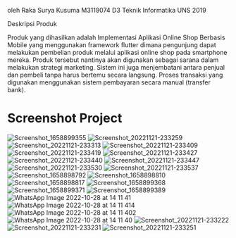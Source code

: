 oleh 
Raka Surya Kusuma
M3119074
D3 Teknik Informatika UNS 2019

Deskripsi Produk

Produk yang dihasilkan adalah Implementasi Aplikasi Online Shop Berbasis Mobile yang menggunakan framework flutter dimana pengunjung dapat melakukan pembelian produk melalui aplikasi online shop pada smartphone mereka. 
Produk tersebut nantinya akan digunakan sebagai sarana dalam melakukan strategi marketing. Sistem ini juga menjembatani antara penjual dan pembeli tanpa harus bertemu secara langsung. Proses transaksi yang digunakan menggunakan sistem pembayaran secara manual (transfer bank).


# Screenshot Project

![Screenshot_1658899355](https://github.com/RakaSK/Final-Project-TA/assets/58557156/4827fd83-7bd6-4736-a694-c2fe945d48a3)
![Screenshot_20221121-233259](https://github.com/RakaSK/Final-Project-TA/assets/58557156/94efdafd-3943-4a3f-9ca6-f3c8a63cbe19)
![Screenshot_20221121-233313](https://github.com/RakaSK/Final-Project-TA/assets/58557156/4b21611f-7751-432f-8815-c3fc2db9c60b)
![Screenshot_20221121-233409](https://github.com/RakaSK/Final-Project-TA/assets/58557156/896f285a-3a2b-45ae-85bd-215b218a4361)
![Screenshot_20221121-233419](https://github.com/RakaSK/Final-Project-TA/assets/58557156/0a594d4a-150e-458c-a21e-a446563692f4)
![Screenshot_20221121-233427](https://github.com/RakaSK/Final-Project-TA/assets/58557156/d39b2f92-71fa-4275-90d7-b05891a9917c)
![Screenshot_20221121-233440](https://github.com/RakaSK/Final-Project-TA/assets/58557156/03be7377-0064-445d-99d2-5d2068ddb6ee)
![Screenshot_20221121-233447](https://github.com/RakaSK/Final-Project-TA/assets/58557156/eab27f0c-2131-4ff8-9c73-4fe3fb73e5aa)
![Screenshot_20221121-233530](https://github.com/RakaSK/Final-Project-TA/assets/58557156/37f88df2-6be6-4c10-8455-4aa30bcb94b4)
![Screenshot_20221121-233537](https://github.com/RakaSK/Final-Project-TA/assets/58557156/7f38f945-90ca-4eb4-b33a-85fcaa3dcd39)
![Screenshot_1658898792](https://github.com/RakaSK/Final-Project-TA/assets/58557156/321070d6-afb4-40c5-976b-254f592a283d)
![Screenshot_1658898810](https://github.com/RakaSK/Final-Project-TA/assets/58557156/323e5c37-bb03-4e90-8627-158438742c80)
![Screenshot_1658898817](https://github.com/RakaSK/Final-Project-TA/assets/58557156/e5a867fb-7444-49f1-ab4c-ce293db9a3f6)
![Screenshot_1658899368](https://github.com/RakaSK/Final-Project-TA/assets/58557156/a18bdc08-a6c2-40da-9850-529715e6bb51)
![Screenshot_1658899371](https://github.com/RakaSK/Final-Project-TA/assets/58557156/f8494bab-7750-494c-9993-630483bd2d07)
![Screenshot_1658899389](https://github.com/RakaSK/Final-Project-TA/assets/58557156/4769ef64-4e32-4dfb-99bb-34f3fb684a0e)
![WhatsApp Image 2022-10-28 at 14 11 41](https://github.com/RakaSK/Final-Project-TA/assets/58557156/9dcce44f-d5f0-4c94-8d88-446a5aa6d2d1)
![WhatsApp Image 2022-10-28 at 14 11 414](https://github.com/RakaSK/Final-Project-TA/assets/58557156/903fb604-4076-43c4-a3da-403041e968e0)
![WhatsApp Image 2022-10-28 at 14 11 402](https://github.com/RakaSK/Final-Project-TA/assets/58557156/353757fc-4d1b-42b5-bb87-896ad66b03fd)
![WhatsApp Image 2022-10-28 at 14 11 40](https://github.com/RakaSK/Final-Project-TA/assets/58557156/2c245133-5a15-4663-97d9-a2205172d245)
![Screenshot_20221121-233222](https://github.com/RakaSK/Final-Project-TA/assets/58557156/ea79d783-5b7a-4ee2-b8ad-dfbb6ef09833)
![Screenshot_20221121-233231](https://github.com/RakaSK/Final-Project-TA/assets/58557156/e1460642-d74c-42e2-b08a-19e8e87aa40f)
![Screenshot_20221121-233251](https://github.com/RakaSK/Final-Project-TA/assets/58557156/9e03b947-7f6a-4033-8865-b033282ed6b4)

